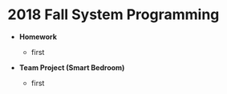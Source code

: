 2018 Fall System Programming
=============  
* **Homework**
    * first
  
* **Team Project (Smart Bedroom)**  
    * first
